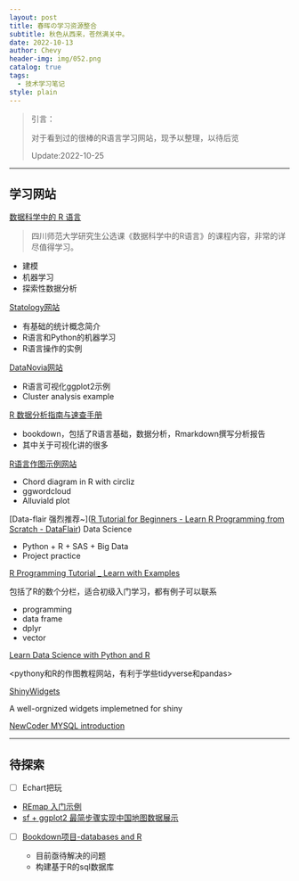 ```yaml
---
layout: post
title: 春晖の学习资源整合
subtitle: 秋色从西来，苍然满关中。
date: 2022-10-13
author: Chevy
header-img: img/052.png
catalog: true
tags:
  - 技术学习笔记
style: plain
---
```


> 引言：
>
> 对于看到过的很棒的R语言学习网站，现予以整理，以待后览
>
> Update:2022-10-25

---

## **学习网站**

[数据科学中的 R 语言](https://bookdown.org/wangminjie/R4DS/)

> 四川师范大学研究生公选课《数据科学中的R语言》的课程内容，非常的详尽值得学习。

- 建模
- 机器学习
- 探索性数据分析

[Statology网站](https://www.statology.org/machine-learning-tutorials/)

- 有基础的统计概念简介
- R语言和Python的机器学习
- R语言操作的实例

[DataNovia网站](https://www.datanovia.com/en/blog/category/ggplot2/)

- R语言可视化ggplot2示例
- Cluster analysis example

[R 数据分析指南与速查手册](https://bookdown.org/xiao/RAnalysisBook/)

- bookdown，包括了R语言基础，数据分析，Rmarkdown撰写分析报告
- 其中关于可视化讲的很多

[R语言作图示例网站](https://r-charts.com/flow/chord-diagram/)

- Chord diagram in R with circliz
- ggwordcloud
- Alluviald plot

[Data-flair 强烈推荐~]([R Tutorial for Beginners - Learn R Programming from Scratch - DataFlair](https://data-flair.training/blogs/r-tutorials-home/)) Data Science

- Python + R + SAS + Big Data
- Project practice

[R Programming Tutorial _ Learn with Examples](https://sparkbyexamples.com/r-tutorial-with-examples/)

包括了R的数个分栏，适合初级入门学习，都有例子可以联系

- programming
- data frame
- dplyr
- vector

[Learn Data Science with Python and R](https://cmdlinetips.com/)

<pythony和R的作图教程网站，有利于学些tidyverse和pandas>

[ShinyWidgets](https://github.com/dreamRs/shinyWidgets)

A well-orgnized widgets implemetned for shiny

[NewCoder MYSQL introduction](https://www.nowcoder.com/tutorial/10006/3fbb1dc787f34a9cad2c73be2b21d8d6)

---

## 待探索
- [ ]  Echart把玩
  - [REmap 入门示例](https://cosx.org/2016/06/introduction-to-remap/)
  - [sf + ggplot2 最简步骤实现中国地图数据展示](2021-08-11-春晖の假期记录.md)
  
- [ ] [Bookdown项目-databases and R](https://www.jeffdoser.com/files/for875/_book/databases-and-r.html)

  - 目前亟待解决的问题
  - 构建基于R的sql数据库